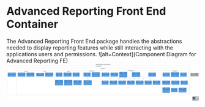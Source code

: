 # Advanced Reporting Front End Container

The Advanced Reporting Front End package handles the abstractions needed to display reporting features while still interacting with the applications users and permissions.
![alt=Context](Component Diagram for Advanced Reporting FE)
<img src="./Component Diagram for Advanced Reporting FE.svg">
